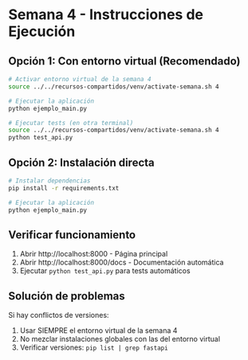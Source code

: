 # Semana 4 - Instrucciones de Ejecución

## Opción 1: Con entorno virtual (Recomendado)

```bash
# Activar entorno virtual de la semana 4
source ../../recursos-compartidos/venv/activate-semana.sh 4

# Ejecutar la aplicación
python ejemplo_main.py

# Ejecutar tests (en otra terminal)
source ../../recursos-compartidos/venv/activate-semana.sh 4
python test_api.py
```

## Opción 2: Instalación directa

```bash
# Instalar dependencias
pip install -r requirements.txt

# Ejecutar la aplicación
python ejemplo_main.py
```

## Verificar funcionamiento

1. Abrir http://localhost:8000 - Página principal
2. Abrir http://localhost:8000/docs - Documentación automática
3. Ejecutar `python test_api.py` para tests automáticos

## Solución de problemas

Si hay conflictos de versiones:

1. Usar SIEMPRE el entorno virtual de la semana 4
2. No mezclar instalaciones globales con las del entorno virtual
3. Verificar versiones: `pip list | grep fastapi`
